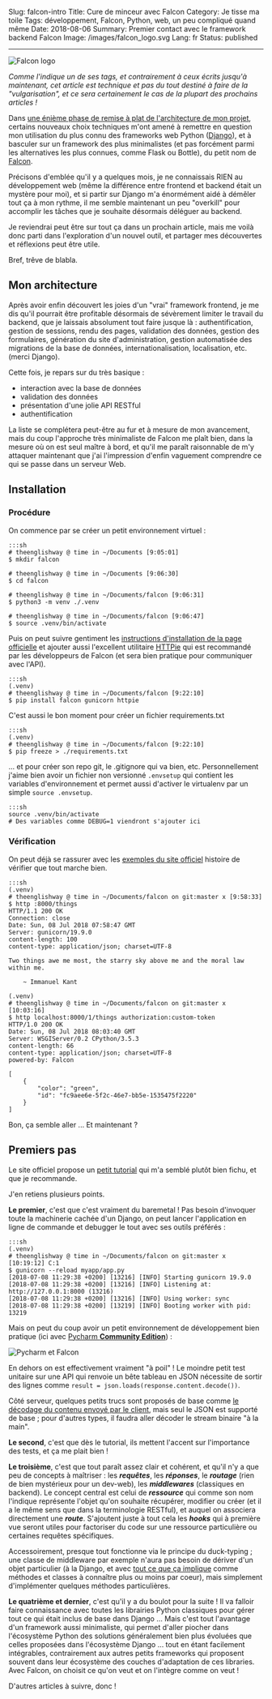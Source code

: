 Slug: falcon-intro
Title: Cure de minceur avec Falcon
Category: Je tisse ma toile
Tags: développement, Falcon, Python, web, un peu compliqué quand même
Date: 2018-08-06
Summary: Premier contact avec le framework backend Falcon
Image: /images/falcon_logo.svg
Lang: fr
Status: published

___

![Falcon logo][falcon-logo]

_Comme l'indique un de ses tags, et contrairement à ceux écrits jusqu'à maintenant,
cet article est technique et pas du tout destiné à faire de la "vulgarisation",
et ce sera certainement le cas de la plupart des prochains articles !_

Dans [une énième phase de remise à plat de l'architecture de mon projet][erasing-all],
certains nouveaux choix techniques m'ont amené à remettre en question mon
utilisation du plus connu des frameworks web Python ([Django][django]), et à
basculer sur un framework des plus minimalistes (et pas forcément parmi les
alternatives les plus connues, comme Flask ou Bottle),
du petit nom de [Falcon][falcon].

Précisons d'emblée qu'il y a quelques mois, je ne connaissais RIEN au
développement web (même la différence entre frontend et backend était un
mystère pour moi), et si partir sur Django m'a énormément aidé à démêler tout
ça à mon rythme, il me semble maintenant un peu "overkill" pour accomplir les
tâches que je souhaite désormais déléguer au backend.

Je reviendrai peut être sur tout ça dans un prochain article, mais me voilà
donc parti dans l'exploration d'un nouvel outil, et partager mes découvertes
et réflexions peut être utile.

Bref, trêve de blabla.

## Mon architecture

Après avoir enfin découvert les joies d'un "vrai" framework frontend, je me dis
qu'il pourrait être profitable désormais de sévèrement limiter le travail du
backend, que je laissais absolument tout faire jusque là : authentification, gestion de
sessions, rendu des pages, validation des données, gestion des formulaires,
génération du site d'administration, gestion
automatisée des migrations de la base de données, internationalisation,
localisation, etc. (merci Django).

Cette fois, je repars sur du très basique :

* interaction avec la base de données
* validation des données
* présentation d'une jolie API RESTful
* authentification

La liste se complétera peut-être au fur et à mesure de mon avancement, mais du
coup l'approche très minimaliste de Falcon me plaît bien, dans la mesure où
on est seul maître à bord, et qu'il me paraît raisonnable de m'y attaquer
maintenant que j'ai l'impression d'enfin vaguement comprendre ce qui se passe
dans un serveur Web.

## Installation

### Procédure

On commence par se créer un petit environnement virtuel :

    :::sh
    # theenglishway @ time in ~/Documents [9:05:01]
    $ mkdir falcon

    # theenglishway @ time in ~/Documents [9:06:30]
    $ cd falcon

    # theenglishway @ time in ~/Documents/falcon [9:06:31]
    $ python3 -m venv ./.venv

    # theenglishway @ time in ~/Documents/falcon [9:06:47]
    $ source .venv/bin/activate

Puis on peut suivre gentiment les
[instructions d'installation de la page officielle][falcon-install] et
ajouter aussi l'excellent utilitaire [HTTPie][httpie] qui est recommandé par les
développeurs de Falcon (et sera bien pratique pour communiquer avec l'API).

    :::sh
    (.venv)
    # theenglishway @ time in ~/Documents/falcon [9:22:10]
    $ pip install falcon gunicorn httpie

C'est aussi le bon moment pour créer un fichier requirements.txt

    :::sh
    (.venv)
    # theenglishway @ time in ~/Documents/falcon [9:22:10]
    $ pip freeze > ./requirements.txt

... et pour créer son repo git, le .gitignore qui va bien, etc. Personnellement
j'aime bien avoir un fichier non versionné `.envsetup` qui contient les
variables d'environnement et permet aussi d'activer le virtualenv par un simple
`source .envsetup`.

    :::sh
    source .venv/bin/activate
    # Des variables comme DEBUG=1 viendront s'ajouter ici

### Vérification

On peut déjà se rassurer avec les [exemples du site officiel][falcon-examples]
histoire de vérifier que tout marche bien.

    :::sh
    (.venv)
    # theenglishway @ time in ~/Documents/falcon on git:master x [9:58:33]
    $ http :8000/things
    HTTP/1.1 200 OK
    Connection: close
    Date: Sun, 08 Jul 2018 07:58:47 GMT
    Server: gunicorn/19.9.0
    content-length: 100
    content-type: application/json; charset=UTF-8

    Two things awe me most, the starry sky above me and the moral law within me.

        ~ Immanuel Kant

    (.venv)
    # theenglishway @ time in ~/Documents/falcon on git:master x [10:03:16]
    $ http localhost:8000/1/things authorization:custom-token
    HTTP/1.0 200 OK
    Date: Sun, 08 Jul 2018 08:03:40 GMT
    Server: WSGIServer/0.2 CPython/3.5.3
    content-length: 66
    content-type: application/json; charset=UTF-8
    powered-by: Falcon

    [
        {
            "color": "green",
            "id": "fc9aee6e-5f2c-46e7-bb5e-1535475f2220"
        }
    ]

Bon, ça semble aller ... Et maintenant ?

## Premiers pas

Le site officiel propose un [petit tutorial][falcon-tutorial] qui m'a semblé
plutôt bien fichu, et que je recommande.

J'en retiens plusieurs points.

**Le premier**, c'est que c'est vraiment du baremetal ! Pas besoin d'invoquer
toute la machinerie cachée d'un Django, on peut lancer l'application en ligne
de commande et debugger le tout avec ses outils préférés :

    :::sh
    (.venv)
    # theenglishway @ time in ~/Documents/falcon on git:master x [10:19:12] C:1
    $ gunicorn --reload myapp/app.py
    [2018-07-08 11:29:38 +0200] [13216] [INFO] Starting gunicorn 19.9.0
    [2018-07-08 11:29:38 +0200] [13216] [INFO] Listening at: http://127.0.0.1:8000 (13216)
    [2018-07-08 11:29:38 +0200] [13216] [INFO] Using worker: sync
    [2018-07-08 11:29:38 +0200] [13219] [INFO] Booting worker with pid: 13219

Mais on peut du coup avoir un petit environnement de développement bien pratique
(ici avec [Pycharm **Community Edition**][pycharm]) :

![Pycharm et Falcon][pycharm-falcon]

En dehors on est effectivement vraiment "à poil" ! Le moindre petit test unitaire
sur une API qui renvoie un bête tableau en JSON nécessite de
sortir des lignes comme `result = json.loads(response.content.decode())`.

Côté serveur, quelques petits trucs sont proposés de base comme
[le décodage du contenu envoyé par le client][falcon-media], mais seul le JSON
est supporté de base ; pour d'autres types, il faudra aller décoder le stream
binaire "à la main".

**Le second**, c'est que dès le tutorial, ils mettent l'accent sur l'importance
des tests, et ça me plait bien !

**Le troisième**, c'est que tout paraît assez clair et cohérent, et qu'il n'y a
que peu de concepts à maîtriser : les **_requêtes_**, les **_réponses_**,
le **_routage_** (rien de bien mystérieux pour un dev-web), les **_middlewares_**
(classiques en backend). Le concept central est celui de **_ressource_** qui
comme son nom l'indique représente
l'objet qu'on souhaite récupérer, modifier ou créer (et il a le même sens que
dans la terminologie RESTful), et auquel on associera directement une **_route_**.
S'ajoutent juste à tout cela les **_hooks_** qui à première vue seront utiles pour
factoriser du code sur une ressource particulière ou certaines requêtes
spécifiques.

Accessoirement, presque tout fonctionne via le principe du duck-typing ; une
classe de middleware par exemple n'aura pas besoin de dériver d'un objet
particulier (à la Django, et avec [tout ce que ça implique][django-cbv] comme
méthodes et classes à connaître plus ou moins par coeur),
mais simplement d'implémenter quelques méthodes particulières.

**Le quatrième et dernier**, c'est qu'il y a du boulot pour la suite ! Il va
falloir faire connaissance avec toutes les librairies Python classiques pour gérer
tout ce qui était inclus de base dans Django ... Mais c'est tout l'avantage d'un
framework aussi minimaliste, qui permet d'aller piocher dans l'écosystème Python
des solutions généralement bien plus évoluées que celles proposées dans
l'écosystème Django ... tout en étant facilement intégrables, contrairement aux
autres petits frameworks qui proposent souvent dans leur écosystème des couches
d'adaptation de ces libraries. Avec Falcon, on choisit ce qu'on veut et on
l'intègre comme on veut !

D'autres articles à suivre, donc !


[erasing-all]: {filename}on-efface-tout.md
[falcon-logo]: {filename}/images/falcon_logo.svg
[falcon-install]: https://falcon.readthedocs.io/en/stable/user/install.html#install
[httpie]: https://github.com/jkbr/httpie
[falcon-examples]: https://falcon.readthedocs.io/en/stable/user/quickstart.html
[falcon-tutorial]: https://falcon.readthedocs.io/en/stable/user/tutorial.html
[falcon]: https://falconframework.org/
[falcon-media]: https://falcon.readthedocs.io/en/stable/api/media.html#media
[pycharm-falcon]: {filename}/images/pycharm-falcon.png
[django-cbv]: https://ccbv.co.uk/
[django]: https://www.djangoproject.com/
[pycharm]: https://www.jetbrains.com/pycharm/download/
[flask]: http://flask.pocoo.org/
[bottle]: https://bottlepy.org/docs/dev/
